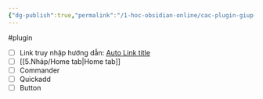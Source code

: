 ```yaml
---
{"dg-publish":true,"permalink":"/1-hoc-obsidian-online/cac-plugin-giup-ban-tang-hieu-suat-khi-lam-viec-voi-obsidian/","dgPassFrontmatter":true,"noteIcon":"1","created":"","updated":""}
---
```


#plugin 
- [ ]  Link truy nhập hướng dẫn: [Auto Link title]()
- [ ] [[5.Nháp/Home tab\|Home tab]]
- [ ] Commander
- [ ] Quickadd
- [ ] Button
